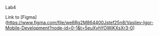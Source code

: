 Lab4

Link to [Figma] (https://www.figma.com/file/we6Rg2M864400Jstef25n8/Vasilev-Igor-Mobile-Development?node-id=0-1&t=5euXyhYOWjKXsXr3-0)